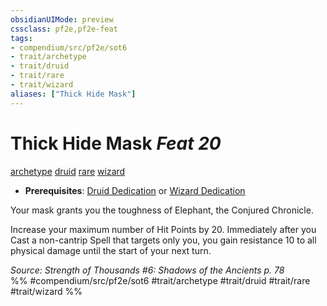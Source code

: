 ```yaml
---
obsidianUIMode: preview
cssclass: pf2e,pf2e-feat
tags:
- compendium/src/pf2e/sot6
- trait/archetype
- trait/druid
- trait/rare
- trait/wizard
aliases: ["Thick Hide Mask"]
---
```

# Thick Hide Mask  *Feat 20*  
[archetype](../../rules/traits/archetype.md)  [druid](../../rules/traits/druid.md)  [rare](../../rules/traits/rare.md)  [wizard](../../rules/traits/wizard.md)  

- **Prerequisites**: [Druid Dedication](druid-dedication.md) or [Wizard Dedication](wizard-dedication.md)

Your mask grants you the toughness of Elephant, the Conjured Chronicle.

Increase your maximum number of Hit Points by 20. Immediately after you Cast a non-cantrip Spell that targets only you, you gain resistance 10 to all physical damage until the start of your next turn.

*Source: Strength of Thousands #6: Shadows of the Ancients p. 78*  
%% #compendium/src/pf2e/sot6 #trait/archetype #trait/druid #trait/rare #trait/wizard %%